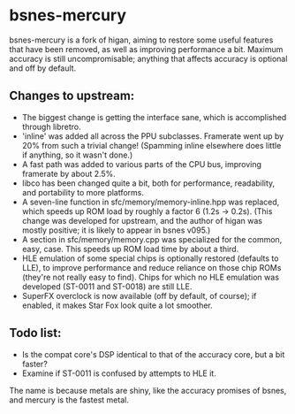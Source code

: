 # bsnes-mercury

bsnes-mercury is a fork of higan, aiming to restore some useful features that have been removed, as well as improving performance a bit.
Maximum accuracy is still uncompromisable; anything that affects accuracy is optional and off by default.

## Changes to upstream:
- The biggest change is getting the interface sane, which is accomplished through libretro.
- 'inline' was added all across the PPU subclasses. Framerate went up by 20% from such a trivial change! (Spamming inline elsewhere does little if anything, so it wasn't done.)
- A fast path was added to various parts of the CPU bus, improving framerate by about 2.5%.
- libco has been changed quite a bit, both for performance, readability, and portability to more platforms.
- A seven-line function in sfc/memory/memory-inline.hpp was replaced, which speeds up ROM load by roughly a factor 6 (1.2s -> 0.2s). (This change was developed for upstream, and the author of higan was mostly positive; it is likely to appear in bsnes v095.)
- A section in sfc/memory/memory.cpp was specialized for the common, easy, case. This speeds up ROM load time by about a third.
- HLE emulation of some special chips is optionally restored (defaults to LLE), to improve performance and reduce reliance on those chip ROMs (they're not really easy to find). Chips for which no HLE emulation was developed (ST-0011 and ST-0018) are still LLE.
- SuperFX overclock is now available (off by default, of course); if enabled, it makes Star Fox look quite a lot smoother.

## Todo list:
- Is the compat core's DSP identical to that of the accuracy core, but a bit faster?
- Examine if ST-0011 is confused by attempts to HLE it.

The name is because metals are shiny, like the accuracy promises of bsnes, and mercury is the fastest metal.